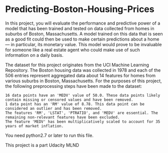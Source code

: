 # Predicting-Boston-Housing-Prices

In this project, you will evaluate the performance and predictive power of a model that has been trained and tested on data collected from homes in suburbs of Boston, Massachusetts. A model trained on this data that is seen as a good fit could then be used to make certain predictions about a home — in particular, its monetary value. This model would prove to be invaluable for someone like a real estate agent who could make use of such information on a daily basis.

The dataset for this project originates from the UCI Machine Learning Repository. The Boston housing data was collected in 1978 and each of the 506 entries represent aggregated data about 14 features for homes from various suburbs in Boston, Massachusetts. For the purposes of this project, the following preprocessing steps have been made to the dataset:

    16 data points have an 'MEDV' value of 50.0. These data points likely contain missing or censored values and have been removed.
    1 data point has an 'RM' value of 8.78. This data point can be considered an outlier and has been removed.
    The features 'RM', 'LSTAT', 'PTRATIO', and 'MEDV' are essential. The remaining non-relevant features have been excluded.
    The feature 'MEDV' has been multiplicatively scaled to account for 35 years of market inflation.


You need python2.7 or later to run this file.

This project is a part Udacity MLND 
